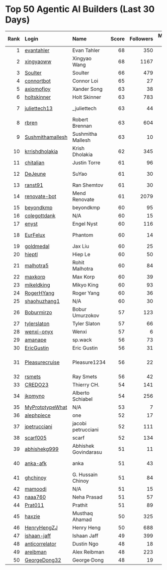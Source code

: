 # Top 50 Agentic AI Builders (Last 30 Days)

| Rank | Login | Name | Score | Followers | Merged PRs | Reviews | Hireable | Company |
|---:|:---|:---|---:|---:|---:|---:|:---:|:---|
| 1 | [evantahler](https://github.com/evantahler) | Evan Tahler | 68 | 350 | 29 | 78 | ✅ | @arcade-ai   |
| 2 | [xingyaoww](https://github.com/xingyaoww) | Xingyao Wang | 68 | 1167 | 50 | 115 | ✅ | All Hands AI |
| 3 | [Soulter](https://github.com/Soulter) | Soulter  | 66 | 479 | 24 | 55 | ✅ | @astrbotdevs |
| 4 | [connortbot](https://github.com/connortbot) | Connor Loi | 65 | 27 | 50 | 117 | ✅ | University of Waterloo |
| 5 | [axiomofjoy](https://github.com/axiomofjoy) | Xander Song | 63 | 38 | 23 | 133 | ✅ | N/A |
| 6 | [holtskinner](https://github.com/holtskinner) | Holt Skinner | 63 | 783 | 46 | 91 |  | @google  |
| 7 | [juliettech13](https://github.com/juliettech13) | _juliettech | 63 | 44 | 23 | 78 | ✅ | @helicone, @lewagon, @aragon, @cyfrin |
| 8 | [rbren](https://github.com/rbren) | Robert Brennan | 63 | 604 | 50 | 50 |  | Fairwinds |
| 9 | [Sushmithamallesh](https://github.com/Sushmithamallesh) | Sushmitha Mallesh | 63 | 10 | 23 | 48 | ✅ | N/A |
| 10 | [krrishdholakia](https://github.com/krrishdholakia) | Krish Dholakia | 62 | 345 | 31 | 38 | ✅ | N/A |
| 11 | [chitalian](https://github.com/chitalian) | Justin Torre | 61 | 96 | 50 | 107 |  | Helicone  |
| 12 | [DeJeune](https://github.com/DeJeune) | SuYao | 61 | 30 | 27 | 149 |  | Chinese Academy of Sciences University |
| 13 | [ranst91](https://github.com/ranst91) | Ran Shemtov | 61 | 30 | 50 | 72 |  | N/A |
| 14 | [renovate-bot](https://github.com/renovate-bot) | Mend Renovate | 61 | 2079 | 50 | 56 |  | @mend |
| 15 | [beyondkmp](https://github.com/beyondkmp) | beyondkmp | 60 | 95 | 20 | 203 | ✅ | N/A |
| 16 | [colegottdank](https://github.com/colegottdank) | N/A | 60 | 15 | 50 | 112 |  | N/A |
| 17 | [enyst](https://github.com/enyst) | Engel Nyst | 60 | 116 | 50 | 128 |  | N/A |
| 18 | [EurFelux](https://github.com/EurFelux) | Phantom | 60 | 14 | 50 | 121 |  | Northwestern Polytechnical University |
| 19 | [goldmedal](https://github.com/goldmedal) | Jax Liu | 60 | 25 | 27 | 120 |  | Canner |
| 20 | [hieptl](https://github.com/hieptl) | Hiep Le | 60 | 50 | 50 | 70 |  | N/A |
| 21 | [malhotra5](https://github.com/malhotra5) | Rohit Malhotra | 60 | 84 | 50 | 121 |  | Carnegie Mellon University  |
| 22 | [maxkorp](https://github.com/maxkorp) | Max Korp | 60 | 39 | 24 | 33 | ✅ | @copilotkit |
| 23 | [mikeldking](https://github.com/mikeldking) | Mikyo King | 60 | 93 | 50 | 53 |  | Arize AI |
| 24 | [RogerHYang](https://github.com/RogerHYang) | Roger Yang | 60 | 36 | 38 | 122 |  | N/A |
| 25 | [shaohuzhang1](https://github.com/shaohuzhang1) | N/A | 60 | 30 | 50 | 81 |  | N/A |
| 26 | [Boburmirzo](https://github.com/Boburmirzo) | Bobur Umurzokov | 57 | 123 | 17 | 71 | ✅ | Microsoft |
| 27 | [tylerslaton](https://github.com/tylerslaton) | Tyler Slaton | 57 | 66 | 31 | 37 |  | N/A |
| 28 | [wenxi-onyx](https://github.com/wenxi-onyx) | Wenxi | 57 | 6 | 28 | 146 |  | Onyx AI |
| 29 | [amanape](https://github.com/amanape) | sp.wack | 56 | 73 | 21 | 64 |  | N/A |
| 30 | [EricGustin](https://github.com/EricGustin) | Eric Gustin | 56 | 31 | 16 | 98 | ✅ | @ArcadeAI |
| 31 | [Pleasurecruise](https://github.com/Pleasurecruise) | Pleasure1234 | 56 | 22 | 15 | 151 | ✅ | @CompPsyUnion @CherryHQ @MaaAssistantArknights |
| 32 | [rsmets](https://github.com/rsmets) | Ray Smets | 56 | 42 | 39 | 19 | ✅ | N/A |
| 33 | [CREDO23](https://github.com/CREDO23) | Thierry CH. | 54 | 141 | 19 | 209 |  | @ever-co  |
| 34 | [jkomyno](https://github.com/jkomyno) | Alberto Schiabel | 54 | 256 | 13 | 151 | ✅ | @prisma |
| 35 | [MyPrototypeWhat](https://github.com/MyPrototypeWhat) | N/A | 53 | 7 | 15 | 158 | ✅ | N/A |
| 36 | [alephpiece](https://github.com/alephpiece) | one | 52 | 17 | 17 | 144 |  | N/A |
| 37 | [jpetrucciani](https://github.com/jpetrucciani) | jacobi petrucciani | 52 | 111 | 35 | 1 | ✅ | N/A |
| 38 | [scarf005](https://github.com/scarf005) | scarf | 52 | 134 | 17 | 74 |  | @quotabook |
| 39 | [abhishekg999](https://github.com/abhishekg999) | Abhishek Govindarasu | 51 | 11 | 11 | 104 | ✅ | N/A |
| 40 | [anka-afk](https://github.com/anka-afk) | anka | 51 | 43 | 16 | 67 |  | South China University of Technology |
| 41 | [ghchinoy](https://github.com/ghchinoy) | G. Hussain Chinoy | 51 | 84 | 49 | 13 |  | N/A |
| 42 | [mamoodi](https://github.com/mamoodi) | N/A | 51 | 15 | 16 | 70 |  | N/A |
| 43 | [naaa760](https://github.com/naaa760) | Neha Prasad | 51 | 57 | 16 | 68 |  | N/A |
| 44 | [Prat011](https://github.com/Prat011) | Prathit | 51 | 89 | 9 | 261 | ✅ | N/A |
| 45 | [haxzie](https://github.com/haxzie) | Musthaq Ahamad | 50 | 325 | 22 | 22 |  | @composiohq |
| 46 | [HenryHengZJ](https://github.com/HenryHengZJ) | Henry Heng | 50 | 688 | 27 | 2 | ✅ | N/A |
| 47 | [ishaan-jaff](https://github.com/ishaan-jaff) | Ishaan Jaff | 49 | 399 | 49 | 13 |  | @BerriAI  |
| 48 | [anticorrelator](https://github.com/anticorrelator) | Dustin Ngo | 48 | 18 | 13 | 251 |  | N/A |
| 49 | [areibman](https://github.com/areibman) | Alex Reibman | 48 | 223 | 15 | 21 | ✅ | N/A |
| 50 | [GeorgeDong32](https://github.com/GeorgeDong32) | George·Dong | 48 | 19 | 8 | 145 | ✅ | Sun Yat-Sen University |
